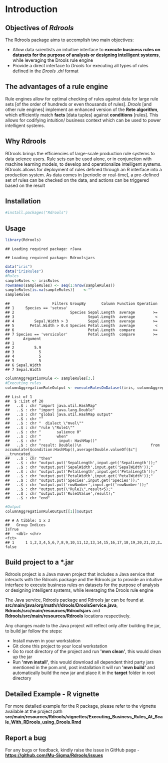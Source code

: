Introduction
============

Objectives of *Rdrools*
-----------------------

The Rdrools package aims to accomplish two main objectives:

-   Allow data scientists an intuitive interface to **execute business rules on datasets for the purpose of analysis or designing intelligent systems**, while leveraging the Drools rule engine
-   Provide a direct interface to *Drools* for executing all types of rules defined in the *Drools* *.drl* format

The advantages of a rule engine
-------------------------------

Rule engines allow for optimal checking of rules against data for large rule sets \[of the order of hundreds or even thousands of rules\]. *Drools* \[and other rule engines\] implement an enhanced version of the **Rete algorithm**, which efficiently match **facts** \[data tuples\] against **conditions** \[rules\]. This allows for codifying intuition/ business context which can be used to power intelligent systems.

Why Rdrools
-----------

RDrools brings the efficiencies of large-scale production rule systems to data science users. Rule sets can be used alone, or in conjunction with machine learning models, to develop and operationalize intelligent systems. RDrools allows for deployment of rules defined through an R interface into a production system. As data comes in \[periodic or real-time\], a pre-defined set of rules can be checked on the data, and actions can be triggered based on the result

Installation
------------

``` r
#install.packages("Rdrools")
```

Usage
-----

``` r
library(Rdrools)
```

    ## Loading required package: rJava

    ## Loading required package: Rdroolsjars

``` r
data("iris")
data("irisRules")
#Rules
sampleRules <- irisRules
rownames(sampleRules) <- seq(1:nrow(sampleRules))
sampleRules[is.na(sampleRules)]    <-""
sampleRules
```

    ##                   Filters GroupBy       Column Function Operation
    ## 1     Species == 'setosa'                                        
    ## 2                         Species Sepal.Length  average        >=
    ## 3                                 Sepal.Length  average         <
    ## 4         Sepal.Width > 3         Sepal.Length  average        >=
    ## 5       Petal.Width > 0.4 Species Petal.Length  average         <
    ## 6                                 Petal.Length  compare        >=
    ## 7 Species == 'versicolor'         Petal.Length  compare        >=
    ##      Argument
    ## 1            
    ## 2         5.9
    ## 3           5
    ## 4           5
    ## 5           5
    ## 6 Sepal.Width
    ## 7 Sepal.Width

``` r
columnAggregationRule <- sampleRules[3,]
#Executing rules
columnAggregationRuleOutput <- executeRulesOnDataset(iris, columnAggregationRule)
```

    ## List of 1
    ##  $ :List of 20
    ##   ..$ : chr "import java.util.HashMap"
    ##   ..$ : chr "import java.lang.Double"
    ##   ..$ : chr "global java.util.HashMap output"
    ##   ..$ : chr ""
    ##   ..$ : chr "  dialect \"mvel\""
    ##   ..$ : chr "rule \"Rule1\""
    ##   ..$ : chr "       salience 0"
    ##   ..$ : chr "       when"
    ##   ..$ : chr "        input: HashMap()"
    ##   ..$ : chr "result: Double()\n                               from accumulate($condition:HashMap(),average(Double.valueOf($c"| __truncated__
    ##   ..$ : chr "then"
    ##   ..$ : chr "output.put('SepalLength',input.get('SepalLength'));"
    ##   ..$ : chr "output.put('SepalWidth',input.get('SepalWidth'));"
    ##   ..$ : chr "output.put('PetalLength',input.get('PetalLength'));"
    ##   ..$ : chr "output.put('PetalWidth',input.get('PetalWidth'));"
    ##   ..$ : chr "output.put('Species',input.get('Species'));"
    ##   ..$ : chr "output.put('rowNumber',input.get('rowNumber'));"
    ##   ..$ : chr "output.put(\"Rule1\",result<5);"
    ##   ..$ : chr "output.put('Rule1Value',result);"
    ##   ..$ : chr "end"

``` r
#Output
columnAggregationRuleOutput[[1]]$output
```

    ## # A tibble: 1 x 3
    ##   Group Indices                                                     IsTrue
    ##   <dbl> <chr>                                                       <fct> 
    ## 1     1 1,2,3,4,5,6,7,8,9,10,11,12,13,14,15,16,17,18,19,20,21,22,2… false

Build project to a *.jar
------------------------
Rdrools project is a Java maven project that includes a Java service that interacts with the Rdrools package and the Rdrools jar to provide an intuitive interface to execute business rules on datasets for the purpose of analysis or designing intelligent systems, while leveraging the Drools rule engine

The Java service, Rdrools package and Rdrools jar can be found at **src/main/java/org/math/r/drools/DroolsService.java**, **Rdrools/src/main/resources/Rdroolsjars** and **Rdrools/src/main/resources/Rdrools** locations respectively.

Any changes made to the Java project will reflect only after building the jar, to build jar follow the steps:

-   Install maven in your workstation
-   Git clone this project to your local workstation
-   Go to root directory of the project and run **'mvn clean'**, this would clean up the jar
-   Run **'mvn install'**, this would download all dependent third party jars mentioned in the pom.xml, post installation it will run **'mvn build'** and automatically build the new jar and place it in the **target** folder in root directory
 
Detailed Example - R vignette
-------------------------------
For more detailed example for the R package, please refer to the vignette available at the project path **src/main/resources/Rdrools/vignettes/Executing_Business_Rules_At_Scale_With_RDrools_using_Drools.Rmd**

Report a bug
------------------------
For any bugs or feedback, kindly raise the issue in GitHub page - **https://github.com/Mu-Sigma/Rdrools/issues**
